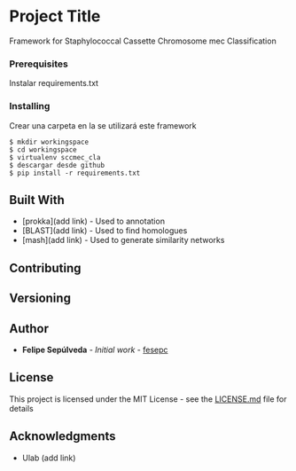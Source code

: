 # Project Title

Framework for Staphylococcal Cassette Chromosome mec Classification 

### Prerequisites

Instalar requirements.txt

### Installing


Crear una carpeta en la se utilizará este framework

```
$ mkdir workingspace
$ cd workingspace
$ virtualenv sccmec_cla
$ descargar desde github
$ pip install -r requirements.txt
```

## Built With

* [prokka](add link) - Used to annotation
* [BLAST](add link) - Used to find homologues
* [mash](add link) - Used to generate similarity networks

## Contributing

## Versioning

## Author

* **Felipe Sepúlveda** - *Initial work* - [fesepc](https://github.com/fesepc)

## License

This project is licensed under the MIT License - see the [LICENSE.md](LICENSE.md) file for details

## Acknowledgments

* Ulab (add link)


